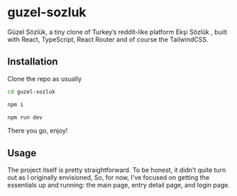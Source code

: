 # guzel-sozluk

Güzel Sözlük, a tiny clone of Turkey’s reddit-like platform Ekşi Sözlük , built with React, TypeScript, React Router and of course the TailwindCSS.

## Installation

Clone the repo as usually

```bash
cd guzel-sozluk
```
```bash
npm i
```
```bash
npm run dev
```

There you go, enjoy!

## Usage

The project itself is pretty straightforward. To be honest, it didn’t quite turn out as I originally envisioned, So, for now, I've focused on getting the essentials up and running: the main page, entry detail page, and login page.
```

